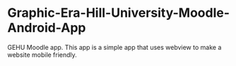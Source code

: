 # Graphic-Era-Hill-University-Moodle-Android-App
GEHU Moodle app. This app is a simple app that uses webview to make a website mobile friendly.
